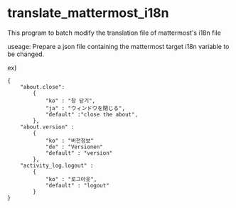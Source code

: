 # translate_mattermost_i18n
This program to batch modify the translation file of mattermost's i18n file


useage:
Prepare a json file containing the mattermost target i18n variable to be changed.


ex)
```
{
	"about.close":
		{
			"ko" : "창 닫기",
			"ja" : "ウィンドウを閉じる",
			"default" :"close the about",
		},
	"about.version" :
		{
			"ko" : "버전정보"			
			"de" : "Versionen"
			"default" : "version"		
		},
	"activity_log.logout" :
		{
			"ko" : "로그아웃",
			"default" : "logout"
		}
}
```

